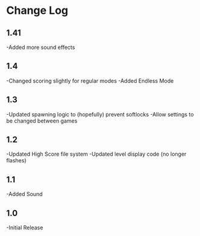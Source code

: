 # Change Log

1.41
---
-Added more sound effects

1.4
---
-Changed scoring slightly for regular modes
-Added Endless Mode

1.3
---
-Updated spawning logic to (hopefully) prevent softlocks
-Allow settings to be changed between games

1.2
---
-Updated High Score file system
-Updated level display code (no longer flashes)

1.1
---
-Added Sound

1.0
---
-Initial Release
